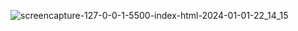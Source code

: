 
![screencapture-127-0-0-1-5500-index-html-2024-01-01-22_14_15](https://github.com/Het2604/Whitespace-Remover-/assets/137598780/ea5eba13-d65d-4159-af02-cc0838bbc5d6)
